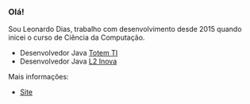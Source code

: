 ### Olá!

Sou Leonardo Dias, trabalho com desenvolvimento desde 2015 quando inicei o curso de Ciência da Computação.

- Desenvolvedor Java [Totem TI](http://www.totemti.com.br/)
- Desenvolvedor Java [L2 Inova](https://www.l2inova.com.br/)

Mais informações:

- [Site](https://linktr.ee/leonardo.dias)
